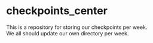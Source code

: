 # checkpoints_center  
This is a repository for storing our checkpoints per week.  
We all should update our own directory per week.
